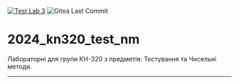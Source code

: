 [![Test Lab 3](https://github.com/BobasB/2024_kn320_test_nm/actions/workflows/python-app.yml/badge.svg?branch=main)](https://github.com/BobasB/2024_kn320_test_nm/actions/workflows/python-app.yml)
![Gitea Last Commit](https://img.shields.io/gitea/last-commit/:user/:repo)


# 2024_kn320_test_nm
Лабораторні для групи КН-320 з предметів: Тестування та Чисельні методи.

---
